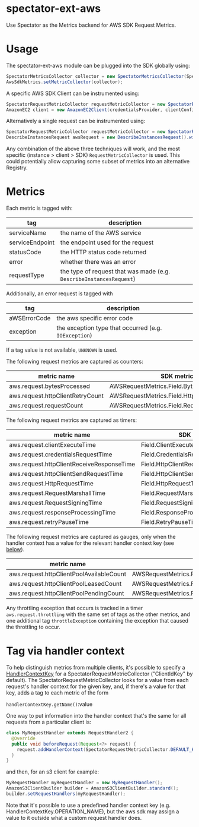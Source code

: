 # spectator-ext-aws
Use Spectator as the Metrics backend for AWS SDK Request Metrics.

# Usage
The spectator-ext-aws module can be plugged into the SDK globally using:

`````java
SpectatorMetricsCollector collector = new SpectatorMetricsCollector(Spectator.globalRegistry());
AwsSdkMetrics.setMetricCollector(collector);
`````

A specific AWS SDK Client can be instrumented using:

`````java
SpectatorRequestMetricCollector requestMetricCollector = new SpectatorRequestMetricCollector(Spectator.globalRegistry());
AmazonEC2 client = new AmazonEC2Client(credentialsProvider, clientConfiguration, requestMetricCollector);
`````

Alternatively a single request can be instrumented using:
`````java
SpectatorRequestMetricCollector requestMetricCollector = new SpectatorRequestMetricCollector(Spectator.globalRegistry());
DescribeInstancesRequest awsRequest = new DescribeInstancesRequest().withRequestMetricCollector(requestMetricCollector());
`````

Any combination of the above three techniques will work, and the most specific (instance > client > SDK) `RequestMetricCollector`
is used. This could potentially allow capturing some subset of metrics into an alternative Registry.

# Metrics

Each metric is tagged with:

tag             | description
----------------|------------
serviceName     | the name of the AWS service
serviceEndpoint | the endpoint used for the request
statusCode      | the HTTP status code returned
error           | whether there was an error
requestType     | the type of request that was made (e.g. `DescribeInstancesRequest`)

Additionally, an error request is tagged with

tag             | description
----------------|------------
aWSErrorCode    | the aws specific error code
exception       | the exception type that occurred (e.g. `IOException`)

If a tag value is not available, `UNKNOWN` is used.

The following request metrics are captured as counters:

metric name                      | SDK metric
---------------------------------|-----------
aws.request.bytesProcessed       | AWSRequestMetrics.Field.BytesProcessed,
aws.request.httpClientRetryCount | AWSRequestMetrics.Field.HttpClientRetryCount,
aws.request.requestCount         | AWSRequestMetrics.Field.RequestCount

The following request metrics are captured as timers:

metric name                               | SDK metric
------------------------------------------|-----------
aws.request.clientExecuteTime             | Field.ClientExecuteTime,
aws.request.credentialsRequestTime        | Field.CredentialsRequestTime,
aws.request.httpClientReceiveResponseTime | Field.HttpClientReceiveResponseTime,
aws.request.httpClientSendRequestTime     | Field.HttpClientSendRequestTime,
aws.request.HttpRequestTime               | Field.HttpRequestTime,
aws.request.RequestMarshallTime           | Field.RequestMarshallTime,
aws.request.RequestSigningTime            | Field.RequestSigningTime,
aws.request.responseProcessingTime        | Field.ResponseProcessingTime,
aws.request.retryPauseTime                | Field.RetryPauseTime

The following request metrics are captured as gauges, only when the handler
context has a value for the relevant handler context key (see
[below](#tag-via-handler-context)).

metric name                              | SDK metric
-----------------------------------------|-----------
aws.request.httpClientPoolAvailableCount | AWSRequestMetrics.Field.HttpClientPoolAvailableCount,
aws.request.httpClientPoolLeasedCount    | AWSRequestMetrics.Field.HttpClientPoolLeasedCount,
aws.request.httpClientPoolPendingCount   | AWSRequestMetrics.Field.HttpClientPoolPendingCount

Any throttling exception that occurs is tracked in a timer `aws.request.throttling` with the same
set of tags as the other metrics, and one additional tag `throttleException` containing the exception
that caused the throttling to occur.

# Tag via handler context

To help distinguish metrics from multiple clients, it's possible to specify a
[HandlerContextKey](https://docs.aws.amazon.com/AWSJavaSDK/latest/javadoc/com/amazonaws/handlers/HandlerContextKey.html)
for a SpectatorRequestMetricCollector ("ClientIdKey" by default).  The
SpectatorRequestMetricCollector looks for a value from each request's handler
context for the given key, and, if there's a value for that key, adds a tag to
each metric of the form

`handlerContextKey.getName()`:value

One way to put information into the handler context that's the same for all
requests from a particular client is:

`````java
class MyRequestHandler extends RequestHandler2 {
  @Override
  public void beforeRequest(Request<?> request) {
    request.addHandlerContext(SpectatorRequestMetricCollector.DEFAULT_HANDLER_CONTEXT_KEY, "myValue");
  }
}
`````
and then, for an s3 client for example:

`````java
MyRequestHandler myRequestHandler = new MyRequestHandler();
AmazonS3ClientBuilder builder = AmazonS3ClientBuilder.standard();
builder.setRequestHandlers(myRequestHandler);
`````

Note that it's possible to use a predefined handler context key
(e.g. HandlerContextKey.OPERATION_NAME), but the aws sdk may assign a value to
it outside what a custom request handler does.
